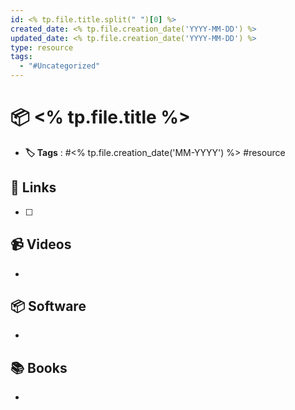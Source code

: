 ```yaml
---
id: <% tp.file.title.split(" ")[0] %>
created_date: <% tp.file.creation_date('YYYY-MM-DD') %>
updated_date: <% tp.file.creation_date('YYYY-MM-DD') %>
type: resource
tags:
  - "#Uncategorized"
---
```


#  📦 <% tp.file.title %>
- **🏷️ Tags** : #<% tp.file.creation_date('MM-YYYY') %> #resource 

## 🔗 Links
-  [ ] 
## 📹 Videos
- 
## 📦 Software
- 
## 📚 Books
- 